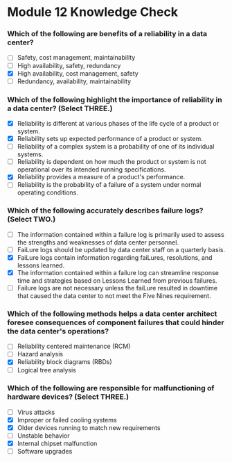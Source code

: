 # Module 12 Knowledge Check

### Which of the following are benefits of a reliability in a data center?

- [ ] Safety, cost management, maintainability
- [ ] High availability, safety, redundancy
- [X] High availability, cost management, safety
- [ ] Redundancy, availability, maintainability

### Which of the following highlight the importance of reliability in a data center? (Select THREE.)

- [X] Reliability is different at various phases of the life cycle of a product or system.
- [X] Reliability sets up expected performance of a product or system.
- [ ] Reliability of a complex system is a probability of one of its individual systems.
- [ ] Reliability is dependent on how much the product or system is not operational over its intended running specifications.
- [X] Reliability provides a measure of a product's performance.
- [ ] Reliability is the probability of a failure of a system under normal operating conditions.

### Which of the following accurately describes failure logs? (Select TWO.)

- [ ] The information contained within a failure log is primarily used to assess the strengths and weaknesses of data center personnel.
- [ ] FaiLure logs should be updated by data center staff on a quarterly basis.
- [X] FaiLure logs contain information regarding faiLures, resolutions, and lessons learned.
- [X] The information contained within a failure log can streamline response time and strategies based on Lessons Learned from previous failures.
- [ ] Failure logs are not necessary unless the faiLure resulted in downtime that caused the data center to not meet the Five Nines requirement.

### Which of the following methods helps a data center architect foresee consequences of component failures that could hinder the data center's operations?

- [ ] Reliability centered maintenance (RCM)
- [ ] Hazard analysis
- [X] Reliability block diagrams (RBDs)
- [ ] Logical tree analysis

### Which of the following are responsible for malfunctioning of hardware devices? (Select THREE.)

- [ ] Virus attacks
- [X] Improper or failed cooling systems
- [X] Older devices running to match new requirements
- [ ] Unstable behavior
- [X] Internal chipset malfunction
- [ ] Software upgrades